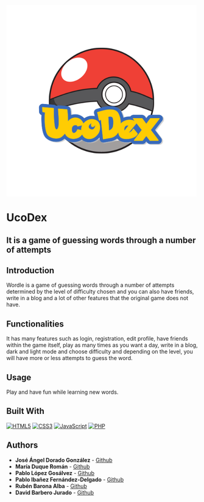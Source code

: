 <!-- # UcoDex
Esta es la aplicación UcoDex. -->

<img align="center" src="https://github.com/Paiba01/UcoDex/blob/master/logo_ucoDex.png" alt="UcoDex">

# UcoDex

## It is a game of guessing words through a number of attempts

## Introduction

Wordle is a game of guessing words through a number of attempts determined by the level of difficulty chosen and you can also have friends, write in a blog and a lot of other features that the original game does not have.

## Functionalities

It has many features such as login, registration, edit profile, have friends within the game itself, play as many times as you want a day, write in a blog, dark and light mode and choose difficulty and depending on the level, you will have more or less attempts to guess the word.

## Usage

Play and have fun while learning new words.

## Built With

[![HTML5](https://img.shields.io/badge/HTML5-E34F26?style=for-the-badge&logo=html5&logoColor=white)]()
[![CSS3](https://img.shields.io/badge/CSS3-1572B6?style=for-the-badge&logo=css3&logoColor=white)]()
[![JavaScript](https://img.shields.io/badge/JavaScript-F7DF1E?style=for-the-badge&logo=javascript&logoColor=black)]()
[![PHP](https://img.shields.io/badge/php-white?style=for-the-badge&logo=php)]()

## Authors

- **José Ángel Dorado González** - [Github](https://github.com/Joselete77)
- **María Duque Román** - [Github](https://github.com/mariaduq)
- **Pablo López Gosálvez** - [Github](https://github.com/pabloccf)
- **Pablo Ibañez Fernández-Delgado** - [Github](https://github.com/Paiba01)
- **Rubén Barona Alba** - [Github](https://github.com/rubenbarona/)
- **David Barbero Jurado** - [Github](https://github.com/d4vidsn8w)
